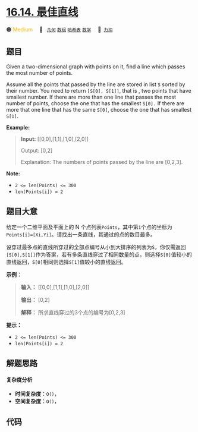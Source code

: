 # [16.14. 最佳直线](https://2xiao.github.io/leetcode-js/interview/i_16.14.html)

🟠 <font color=#ffb800>Medium</font>&emsp; 🔖&ensp; [`几何`](/tag/geometry.md) [`数组`](/tag/array.md) [`哈希表`](/tag/hash-table.md) [`数学`](/tag/math.md)&emsp; 🔗&ensp;[`力扣`](https://leetcode.cn/problems/best-line-lcci)

## 题目

Given a two-dimensional graph with points on it, find a line which passes the
most number of points.

Assume all the points that passed by the line are stored in list `S` sorted by
their number. You need to return `[S[0], S[1]]`, that is , two points that
have smallest number. If there are more than one line that passes the most
number of points, choose the one that has the smallest `S[0].` If there are
more that one line that has the same `S[0]`, choose the one that has smallest
`S[1]`.

**Example:**

> 
> 
> 
> 
> 
> **Input:** [[0,0],[1,1],[1,0],[2,0]]
> 
> Output: [0,2]
> 
> Explanation: The numbers of points passed by the line are [0,2,3].
> 
> 

**Note:**

  * `2 <= len(Points) <= 300`
  * `len(Points[i]) = 2`


## 题目大意

给定一个二维平面及平面上的 N
个点列表`Points`，其中第`i`个点的坐标为`Points[i]=[Xi,Yi]`。请找出一条直线，其通过的点的数目最多。

设穿过最多点的直线所穿过的全部点编号从小到大排序的列表为`S`，你仅需返回`[S[0],S[1]]`作为答案，若有多条直线穿过了相同数量的点，则选择`S[0]`值较小的直线返回，`S[0]`相同则选择`S[1]`值较小的直线返回。

**示例：**

> 
> 
> 
> 
> 
> **输入：** [[0,0],[1,1],[1,0],[2,0]]
> 
> **输出：** [0,2]
> 
> **解释：** 所求直线穿过的3个点的编号为[0,2,3]
> 
> 

**提示：**

  * `2 <= len(Points) <= 300`
  * `len(Points[i]) = 2`


## 解题思路

#### 复杂度分析

- **时间复杂度**：`O()`，
- **空间复杂度**：`O()`，

## 代码

```javascript

```